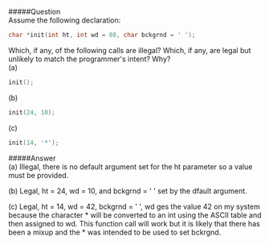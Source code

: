 #####Question  
Assume the following declaration:  
```cpp
char *init(int ht, int wd = 80, char bckgrnd = ' ');
```
Which, if any, of the following calls are illegal? Which, if any, are legal but unlikely to match the programmer's intent? Why?  
(a)
```cpp
init();
```
(b)
```cpp
init(24, 10);
```
(c)
```cpp
init(14, '*');
```
#####Answer  
(a) Illegal, there is no default argument set for the ht parameter so a value must be provided.  

(b) Legal, ht = 24, wd = 10, and bckgrnd = ' ' set by the dfault argument.  

(c) Legal, ht = 14, wd = 42, bckgrnd = ' ', wd ges the value 42 on my system because the character * will be converted to an int using the ASCII table and then assigned to wd. This function call will work but it is likely that there has been a mixup and the * was intended to be used to set bckrgnd.  
